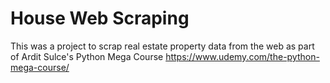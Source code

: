 # House Web Scraping

This was a project to scrap real estate property data from the web as part of Ardit Sulce's Python Mega Course https://www.udemy.com/the-python-mega-course/
